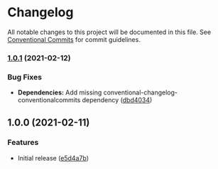 # Changelog

All notable changes to this project will be documented in this file. See
[Conventional Commits](https://conventionalcommits.org) for commit guidelines.

### [1.0.1](https://github.com/bjoluc/semantic-release-config-npm/compare/v1.0.0...v1.0.1) (2021-02-12)


### Bug Fixes

* **Dependencies:** Add missing conventional-changelog-conventionalcommits dependency ([dbd4034](https://github.com/bjoluc/semantic-release-config-npm/commit/dbd40346b4d6e2e33df1c6f3afe3761028ef961e))

## 1.0.0 (2021-02-11)


### Features

* Initial release ([e5d4a7b](https://github.com/bjoluc/semantic-release-config-npm/commit/e5d4a7b95ca27d5e09964dcd1cc8d8c1a32895b1))
